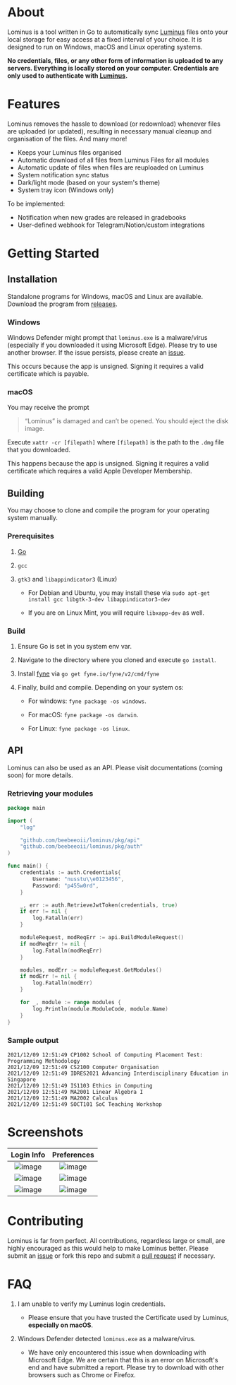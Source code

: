 # About

Lominus is a tool written in Go to automatically sync [Luminus](https://luminus.nus.edu.sg) files onto your local storage for easy access at a fixed interval of your choice. It is designed to run on Windows, macOS and Linux operating systems.

**No credentials, files, or any other form of information is uploaded to any servers. Everything is locally stored on your computer. Credentials are only used to authenticate with [Luminus](https://luminus.nus.edu.sg).**

# Features

Lominus removes the hassle to download (or redownload) whenever files are uploaded (or updated), resulting in necessary manual cleanup and organisation of the files. And many more!

- Keeps your Luminus files organised
- Automatic download of all files from Luminus Files for all modules
- Automatic update of files when files are reuploaded on Luminus
- System notification sync status
- Dark/light mode (based on your system's theme)
- System tray icon (Windows only)

To be implemented:

- Notification when new grades are released in gradebooks
- User-defined webhook for Telegram/Notion/custom integrations

# Getting Started

## Installation

Standalone programs for Windows, macOS and Linux are available. Download the program from [releases](https://github.com/beebeeoii/lominus/releases).

### Windows

Windows Defender might prompt that `lominus.exe` is a malware/virus (especially if you downloaded it using Microsoft Edge). Please try to use another browser. If the issue persists, please create an [issue](https://github.com/beebeeoii/lominus/issues).

This occurs because the app is unsigned. Signing it requires a valid certificate which is payable.

### macOS

You may receive the prompt

> “Lominus” is damaged and can’t be opened. You should eject the disk image.

Execute `xattr -cr [filepath]` where `[filepath]` is the path to the `.dmg` file that you downloaded.

This happens because the app is unsigned. Signing it requires a valid certificate which requires a valid Apple Developer Membership.

## Building

You may choose to clone and compile the program for your operating system manually.

### Prerequisites

1. [Go](https://go.dev/dl/)

2. `gcc`

3. `gtk3` and `libappindicator3` (Linux)

    - For Debian and Ubuntu, you may install these via `sudo apt-get install gcc libgtk-3-dev libappindicator3-dev`

    - If you are on Linux Mint, you will require `libxapp-dev` as well.

### Build

1. Ensure Go is set in you system env var.

2. Navigate to the directory where you cloned and execute `go install`.

3. Install [fyne](https://developer.fyne.io/index.html) via `go get fyne.io/fyne/v2/cmd/fyne`

4. Finally, build and compile. Depending on your system os:

    - For windows: `fyne package -os windows`.

    - For macOS: `fyne package -os darwin`.

    - For Linux: `fyne package -os linux`.

## API

Lominus can also be used as an API. Please visit documentations (coming soon) for more details.

### Retrieving your modules

```go
package main

import (
    "log"

    "github.com/beebeeoii/lominus/pkg/api"
    "github.com/beebeeoii/lominus/pkg/auth"
)

func main() {
    credentials := auth.Credentials{
        Username: "nusstu\\e0123456",
        Password: "p455w0rd",
    }

    _, err := auth.RetrieveJwtToken(credentials, true)
    if err != nil {
        log.Fatalln(err)
    }

    moduleRequest, modReqErr := api.BuildModuleRequest()
    if modReqErr != nil {
        log.Fatalln(modReqErr)
    }

    modules, modErr := moduleRequest.GetModules()
    if modErr != nil {
        log.Fatalln(modErr)
    }

    for _, module := range modules {
        log.Println(module.ModuleCode, module.Name)
    }
}
```

### Sample output

``` terminal
2021/12/09 12:51:49 CP1002 School of Computing Placement Test: Programming Methodology
2021/12/09 12:51:49 CS2100 Computer Organisation
2021/12/09 12:51:49 IDRES2021 Advancing Interdisciplinary Education in Singapore
2021/12/09 12:51:49 IS1103 Ethics in Computing
2021/12/09 12:51:49 MA2001 Linear Algebra I
2021/12/09 12:51:49 MA2002 Calculus
2021/12/09 12:51:49 SOCT101 SoC Teaching Workshop
```

# Screenshots

Login Info             |  Preferences
:-------------------------:|:-------------------------:
![image](./screenshots/ubuntu-1.png)  |  ![image](./screenshots/ubuntu-2.png)
![image](./screenshots/mac-1.png)  |  ![image](./screenshots/mac-2.png)
![image](./screenshots/win-1.png)  |  ![image](./screenshots/win-2.png)

# Contributing

Lominus is far from perfect. All contributions, regardless large or small, are highly encouraged as this would help to make Lominus better. Please submit an [issue](https://github.com/beebeeoii/lominus/issues) or fork this repo and submit a [pull request](https://github.com/beebeeoii/lominus/pulls) if necessary.

# FAQ

1. I am unable to verify my Luminus login credentials.

    - Please ensure that you have trusted the Certificate used by Luminus, **especially on macOS**.

2. Windows Defender detected `lominus.exe` as a malware/virus.

    - We have only encountered this issue when downloading with Microsoft Edge. We are certain that this is an error on Microsoft's end and have submitted a report. Please try to download with other browsers such as Chrome or Firefox.
